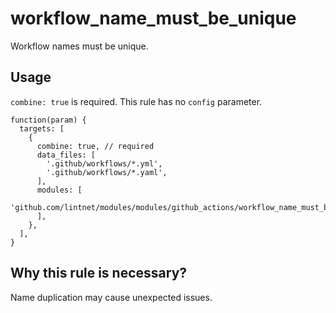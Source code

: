 # workflow_name_must_be_unique

Workflow names must be unique.

## Usage

`combine: true` is required.
This rule has no `config` parameter.

```jsonnet
function(param) {
  targets: [
    {
      combine: true, // required
      data_files: [
        '.github/workflows/*.yml',
        '.github/workflows/*.yaml',
      ],
      modules: [
        'github.com/lintnet/modules/modules/github_actions/workflow_name_must_be_unique/main.jsonnet@60a46a4fa4c0e7b1b95f57c479e756afa2f376e9:v0.1.0',
      ],
    },
  ],
}
```

## Why this rule is necessary?

Name duplication may cause unexpected issues.
